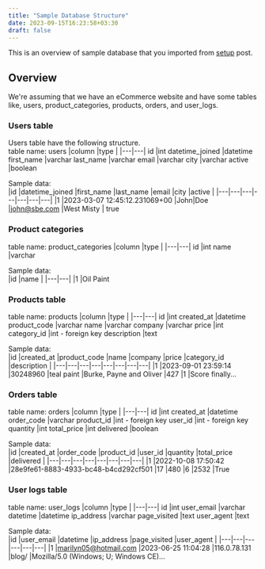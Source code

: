 ```yaml
---
title: "Sample Database Structure"
date: 2023-09-15T16:23:58+03:30
draft: false
---
```


This is an overview of sample database that you imported from [setup](/posts/setup/) post.

## Overview
We're assuming that we have an eCommerce website and have some tables 
like, users, product_categories, products, orders, and user_logs.

### Users table
Users table have the following structure.  
table name: users
|column |type |
|---|---|
id |int
datetime_joined |datetime
first_name |varchar
last_name |varchar
email |varchar
city |varchar
active |boolean

Sample data:  
|id |datetime_joined |first_name |last_name |email |city |active |
|---|---|---|---|---|---|---|
|1 |2023-03-07 12:45:12.231069+00 |John|Doe |john@sbe.com |West Misty | true


### Product categories
table name: product_categories
|column |type |
|---|---|
id |int
name |varchar

Sample data:  
|id |name |
|---|---|
|1 |Oil Paint 


### Products table
table name: products
|column |type |
|---|---|
id |int
created_at |datetime
product_code |varchar
name |varchar
company |varchar
price |int
category_id |int - foreign key
description |text

Sample data:  
|id |created_at |product_code |name |company |price |category_id |description |
|---|---|---|---|---|---|---|---|
|1 |2023-09-01 23:59:14 |30248960 |teal paint |Burke, Payne and Oliver |427 |1 |Score finally...


### Orders table
table name: orders
|column |type |
|---|---|
id |int
created_at |datetime
order_code |varchar
product_id |int - foreign key
user_id |int - foreign key
quantity |int
total_price |int
delivered |boolean

Sample data:  
|id |created_at |order_code |product_id |user_id |quantity |total_price |delivered |
|---|---|---|---|---|---|---|---|
|1 |2022-10-08 17:50:42 |28e9fe61-8883-4933-bc48-b4cd292cf501 |17 |480 |6 |2532 |True


### User logs table
table name: user_logs
|column |type |
|---|---|
id |int
user_email |varchar
datetime |datetime
ip_address |varchar
page_visited |text
user_agent |text

Sample data:  
|id |user_email |datetime |ip_address |page_visited |user_agent |
|---|---|---|---|---|---|
|1 |marilyn05@hotmail.com |2023-06-25 11:04:28 |116.0.78.131 |blog/ |Mozilla/5.0 (Windows; U; Windows CE)...
